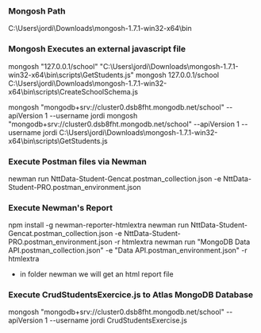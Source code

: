 ### Mongosh Path
C:\Users\jordi\Downloads\mongosh-1.7.1-win32-x64\bin

### Mongosh Executes an external javascript file
mongosh "127.0.0.1/school" "C:\Users\jordi\Downloads\mongosh-1.7.1-win32-x64\bin\scripts\GetStudents.js"
mongosh 127.0.0.1/school C:\Users\jordi\Downloads\mongosh-1.7.1-win32-x64\bin\scripts\CreateSchoolSchema.js

mongosh "mongodb+srv://cluster0.dsb8fht.mongodb.net/school" --apiVersion 1 --username jordi
mongosh "mongodb+srv://cluster0.dsb8fht.mongodb.net/school" --apiVersion 1 --username jordi C:\Users\jordi\Downloads\mongosh-1.7.1-win32-x64\bin\scripts\GetStudents.js

### Execute Postman files via Newman
newman run NttData-Student-Gencat.postman_collection.json -e NttData-Student-PRO.postman_environment.json

### Execute Newman's Report
npm install -g newman-reporter-htmlextra
newman run NttData-Student-Gencat.postman_collection.json -e NttData-Student-PRO.postman_environment.json -r htmlextra
newman run "MongoDB Data API.postman_collection.json" -e "Data API.postman_environment.json" -r htmlextra
- in folder newman we will get an html report file

### Execute CrudStudentsExercice.js to Atlas MongoDB Database
mongosh "mongodb+srv://cluster0.dsb8fht.mongodb.net/school" --apiVersion 1 --username jordi CrudStudentsExercise.js

